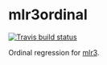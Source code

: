 # mlr3ordinal

[![Travis build status](https://travis-ci.org/mlr-org/mlr3ordinal.svg?branch=master)](https://travis-ci.org/mlr-org/mlr3ordinal)

Ordinal regression for [mlr3](https://mlr3.mlr-org.com).
